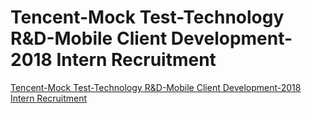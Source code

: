 # Tencent-Mock Test-Technology R&D-Mobile Client Development-2018 Intern Recruitment
[Tencent-Mock Test-Technology R&D-Mobile Client Development-2018 Intern Recruitment](https://aiwithcloud.com/2022/09/15/tencent_mock_test_technology_rd_mobile_client_development_2018_intern_recruitment/)